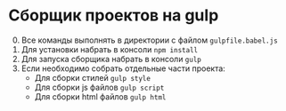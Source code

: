 # Сборщик проектов на gulp
0. Все команды выполнять в директории c файлом `gulpfile.babel.js`
1. Для установки набрать в консоли `npm install`
2. Для запуска сборщика набрать в консоли `gulp`
3. Если необходимо собрать отдельные части проекта:
   * Для сборки стилей `gulp style`
   + Для сборки js файлов `gulp script`
   - Для сборки html файлов `gulp html`


